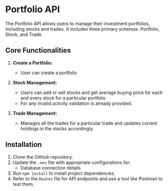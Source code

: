 # Portfolio API

The Portfolio API allows users to manage their investment portfolios, including stocks and trades. It includes three primary schemas: Portfolio, Stock, and Trade.


## Core Functionalities

1. **Create a Portfolio:**
    - User can create a portfolio

2. **Stock Management:**
   - Users can add or sell stocks and get average buying price for each and every stock for a particular portfolio
   - For any invalid activity validation is already provided.
        
4. **Trade Management:**
    - Manages all the trades for a particular trade and updates current holdings in the stocks accordingly.
    

  


## Installation

1. Clone the GitHub repository.
2. Update the `.env` file with appropriate configurations for:
    - Database connection details
3. Run `npm install` to install project dependencies.
4. Refer to the `Routes` file for API endpoints and use a tool like Postman to test them.

